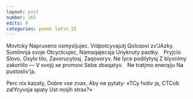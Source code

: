 ```yaml
---
layout: post
number: 167
edits: 9
categories: poems latin_25
---
```


Movtcky
Napruxeno osmysljujec.
Vidpotcyvajutj
Qolosovi zvʼJAzky.
Sumlinnja svoje 
Otcyctcujec,
Namaqajecsja
Unyknuty pastky.
 
Pryjclo Slovo,
Oxylo tilo,
Zavorucylosj. Zaqovoryv.
Ne lyce podilytysj
Z blyxnimy zakortilo —
V svojij xe promovi
Sebe zbaqatyv.
 
Ne tratjmo enerqiju
Na pustoslivʼja.

Perc nix kazaty,
Dobre vse zvax,
Aby ne pytaty:
«TCy hotiv ja,
CTCob zalYcyvsja spaty
Ust mojih strax?»
